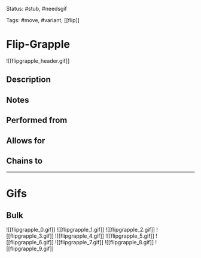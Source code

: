 Status: #stub, #needsgif 

Tags: #move, #variant, [[flip]]

# Flip-Grapple
![[flipgrapple_header.gif]]
## Description


## Notes


## Performed from


## Allows for


## Chains to


___
# Gifs
## Bulk
![[flipgrapple_0.gif]]
![[flipgrapple_1.gif]]
![[flipgrapple_2.gif]]
![[flipgrapple_3.gif]]
![[flipgrapple_4.gif]]
![[flipgrapple_5.gif]]
![[flipgrapple_6.gif]]
![[flipgrapple_7.gif]]
![[flipgrapple_8.gif]]
![[flipgrapple_9.gif]]